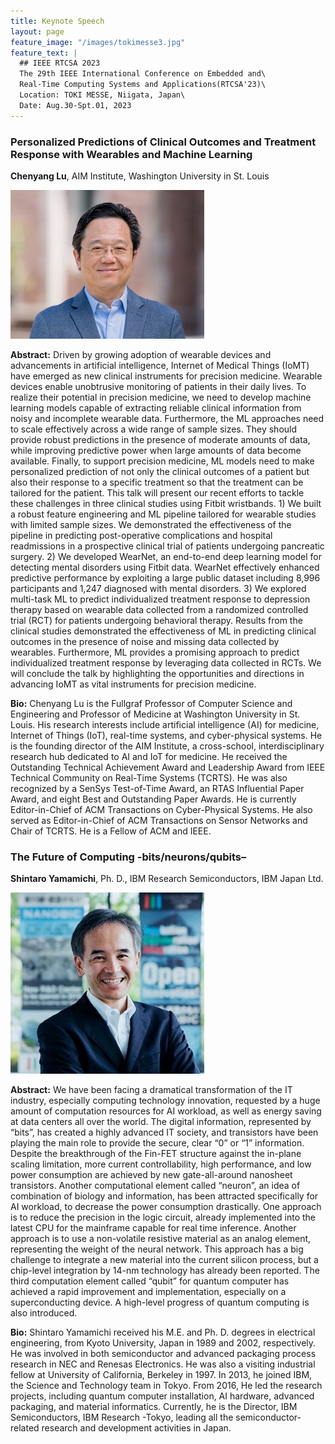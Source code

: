 ```yaml
---
title: Keynote Speech
layout: page
feature_image: "/images/tokimesse3.jpg"
feature_text: |
  ## IEEE RTCSA 2023
  The 29th IEEE International Conference on Embedded and\
  Real-Time Computing Systems and Applications(RTCSA'23)\
  Location: TOKI MESSE, Niigata, Japan\
  Date: Aug.30-Spt.01, 2023
---
```


### Personalized Predictions of Clinical Outcomes and Treatment Response with Wearables and Machine Learning

**Chenyang Lu**, AIM Institute, Washington University in St. Louis


<a style="background-image: none;" ><img src="/images/photos/Chenyang_Lu_2022.jpg" alt="Chenyang Lu" /></a>   

**Abstract:** Driven by growing adoption of wearable devices and advancements in artificial intelligence, Internet of Medical Things (IoMT) have emerged as new clinical instruments for precision medicine. Wearable devices enable unobtrusive monitoring of patients in their daily lives. To realize their potential in precision medicine, we need to develop machine learning models capable of extracting reliable clinical information from noisy and incomplete wearable data. Furthermore, the ML approaches need to scale effectively across a wide range of sample sizes. They should provide robust predictions in the presence of moderate amounts of data, while improving predictive power when large amounts of data become available. Finally, to support precision medicine, ML models need to make personalized prediction of not only the clinical outcomes of a patient but also their response to a specific treatment so that the treatment can be tailored for the patient. This talk will present our recent efforts to tackle these challenges in three clinical studies using Fitbit wristbands. 1) We built a robust feature engineering and ML pipeline tailored for wearable studies with limited sample sizes. We demonstrated the effectiveness of the pipeline in predicting post-operative complications and hospital readmissions in a prospective clinical trial of patients undergoing pancreatic surgery. 2) We developed WearNet, an end-to-end deep learning model for detecting mental disorders using Fitbit data. WearNet effectively enhanced predictive performance by exploiting a large public dataset including 8,996 participants and 1,247 diagnosed with mental disorders. 3) We explored multi-task ML to predict individualized treatment response to depression therapy based on wearable data collected from a randomized controlled trial (RCT) for patients undergoing behavioral therapy. Results from the clinical studies demonstrated the effectiveness of ML in predicting clinical outcomes in the presence of noise and missing data collected by wearables. Furthermore, ML provides a promising approach to predict individualized treatment response by leveraging data collected in RCTs. We will conclude the talk by highlighting the opportunities and directions in advancing IoMT as vital instruments for precision medicine.

**Bio:** Chenyang Lu is the Fullgraf Professor of Computer Science and Engineering and Professor of Medicine at Washington University in St. Louis. His research interests include artificial intelligence (AI) for medicine, Internet of Things (IoT), real-time systems, and cyber-physical systems. He is the founding director of the AIM Institute, a cross-school, interdisciplinary research hub dedicated to AI and IoT for medicine. He received the Outstanding Technical Achievement Award and Leadership Award from IEEE Technical Community on Real-Time Systems (TCRTS). He was also recognized by a SenSys Test-of-Time Award, an RTAS Influential Paper Award, and eight Best and Outstanding Paper Awards. He is currently Editor-in-Chief of ACM Transactions on Cyber-Physical Systems. He also served as Editor-in-Chief of ACM Transactions on Sensor Networks and Chair of TCRTS. He is a Fellow of ACM and IEEE.


### The Future of Computing -bits/neurons/qubits–

**Shintaro Yamamichi**, Ph. D., IBM Research Semiconductors, IBM Japan Ltd.


<a style="background-image: none;" ><img src="/images/photos/190421_IBM_Yamamichi.jpg" alt="Chenyang Lu" /></a>   

**Abstract:** We have been facing a dramatical transformation of the IT industry, especially computing technology innovation, requested by a huge amount of computation resources for AI workload, as well as energy saving at data centers all over the world. The digital information, represented by “bits”, has created a highly advanced IT society, and transistors have been playing the main role to provide the secure, clear “0” or “1” information. Despite the breakthrough of the Fin-FET structure against the in-plane scaling limitation, more current controllability, high performance, and low power consumption are achieved by new gate-all-around nanosheet transistors. Another computational element called “neuron”, an idea of combination of biology and information, has been attracted specifically for AI workload, to decrease the power consumption drastically. One approach is to reduce the precision in the logic circuit, already implemented into the latest CPU for the mainframe capable for real time inference. Another approach is to use a non-volatile resistive material as an analog element, representing the weight of the neural network. This approach has a big challenge to integrate a new material into the current silicon process, but a chip-level integration by 14-nm technology has already been reported. The third computation element called “qubit” for quantum computer has achieved a rapid improvement and implementation, especially on a superconducting device. A high-level progress of quantum computing is also introduced.


**Bio:** Shintaro Yamamichi received his M.E. and Ph. D. degrees in electrical engineering, from Kyoto University, Japan in 1989 and 2002, respectively. He was involved in both semiconductor and advanced packaging process research in NEC and Renesas Electronics. He was also a visiting industrial fellow at University of California, Berkeley in 1997. In 2013, he joined IBM, the Science and Technology team in Tokyo. From 2016, He led the research projects, including quantum computer installation, AI hardware, advanced packaging, and material informatics. Currently, he is the Director, IBM Semiconductors, IBM Research -Tokyo, leading all the semiconductor-related research and development activities in Japan.
